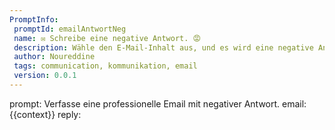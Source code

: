 ```yaml
---
PromptInfo:
 promptId: emailAntwortNeg
 name: ✉️ Schreibe eine negative Antwort. 😡
 description: Wähle den E-Mail-Inhalt aus, und es wird eine negative Antwort generiert.
 author: Noureddine
 tags: communication, kommunikation, email
 version: 0.0.1
---
```

prompt:
Verfasse eine professionelle Email mit negativer Antwort.
email: 
{{context}}
reply: 
